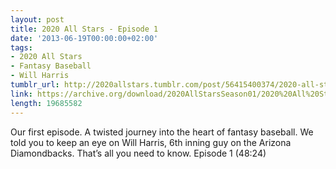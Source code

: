 ```yaml
---
layout: post
title: 2020 All Stars - Episode 1
date: '2013-06-19T00:00:00+02:00'
tags:
- 2020 All Stars
- Fantasy Baseball
- Will Harris
tumblr_url: http://2020allstars.tumblr.com/post/56415400374/2020-all-stars-episode-1
link: https://archive.org/download/2020AllStarsSeason01/2020%20All%20Stars%20-%20Episode%201%20-%2020130624%20-%20Final.mp3
length: 19685582
---
```

Our first episode. A twisted journey into the heart of fantasy baseball. We told you to keep an eye on Will Harris, 6th inning guy on the Arizona Diamondbacks. That’s all you need to know.
Episode 1 (48:24)
